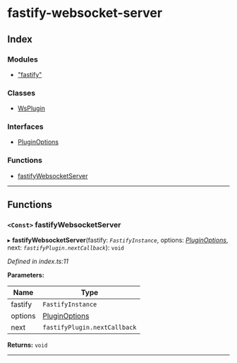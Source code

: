 
#  fastify-websocket-server

## Index

### Modules

* ["fastify"](modules/_fastify_.md)

### Classes

* [WsPlugin](classes/wsplugin.md)

### Interfaces

* [PluginOptions](interfaces/pluginoptions.md)

### Functions

* [fastifyWebsocketServer](#fastifywebsocketserver)

---

## Functions

<a id="fastifywebsocketserver"></a>

### `<Const>` fastifyWebsocketServer

▸ **fastifyWebsocketServer**(fastify: *`FastifyInstance`*, options: *[PluginOptions](interfaces/pluginoptions.md)*, next: *`fastifyPlugin.nextCallback`*): `void`

*Defined in index.ts:11*

**Parameters:**

| Name | Type |
| ------ | ------ |
| fastify | `FastifyInstance` |
| options | [PluginOptions](interfaces/pluginoptions.md) |
| next | `fastifyPlugin.nextCallback` |

**Returns:** `void`

___

